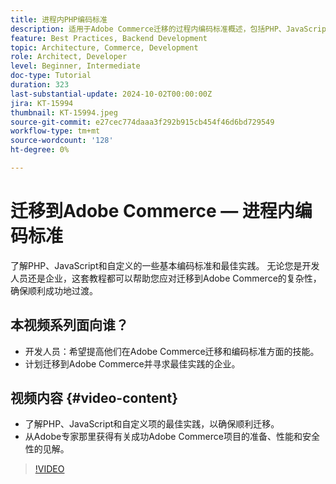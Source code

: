```yaml
---
title: 进程内PHP编码标准
description: 适用于Adobe Commerce迁移的过程内编码标准概述，包括PHP、JavaScript和自定义的最佳实践。
feature: Best Practices, Backend Development
topic: Architecture, Commerce, Development
role: Architect, Developer
level: Beginner, Intermediate
doc-type: Tutorial
duration: 323
last-substantial-update: 2024-10-02T00:00:00Z
jira: KT-15994
thumbnail: KT-15994.jpeg
source-git-commit: e27cec774daaa3f292b915cb454f46d6bd729549
workflow-type: tm+mt
source-wordcount: '128'
ht-degree: 0%

---
```



# 迁移到Adobe Commerce — 进程内编码标准

了解PHP、JavaScript和自定义的一些基本编码标准和最佳实践。 无论您是开发人员还是企业，这套教程都可以帮助您应对迁移到Adobe Commerce的复杂性，确保顺利成功地过渡。

## 本视频系列面向谁？

* 开发人员：希望提高他们在Adobe Commerce迁移和编码标准方面的技能。
* 计划迁移到Adobe Commerce并寻求最佳实践的企业。

## 视频内容 {#video-content}

* 了解PHP、JavaScript和自定义项的最佳实践，以确保顺利迁移。
* 从Adobe专家那里获得有关成功Adobe Commerce项目的准备、性能和安全性的见解。

>[!VIDEO](https://video.tv.adobe.com/v/3434857?learn=on)
